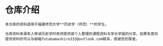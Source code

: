 # 仓库介绍
    本仓库的资料适用于福建师范大学**历史学（师范）**的学生。
 
    仓库资料来源本人修读历史学时老师提供或个人整理的课程资料与学长学姐的分享，如果有意向提供资料的可以与邮箱futabamashiro333@outlook.com联系，感谢您的厚爱。
